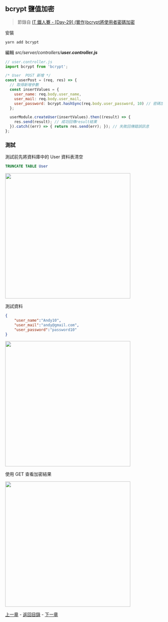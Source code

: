 ## **bcrypt 鹽值加密**

> 節錄自 [IT 鐵人賽 - [Day-29] (實作)bcrypt將使用者密碼加密](https://ithelp.ithome.com.tw/articles/10196477)

安裝
```bash
yarn add bcrypt
```

編輯 _src/server/controllers/**user.controller.js**_
```javascript
// user.controller.js
import bcrypt from 'bcrypt';

/* User  POST 新增 */
const userPost = (req, res) => {
  // 取得新增參數
  const insertValues = {
    user_name: req.body.user_name,
    user_mail: req.body.user_mail,
    user_password: bcrypt.hashSync(req.body.user_password, 10) // 密碼加密
  };

  userModule.createUser(insertValues).then((result) => {
    res.send(result); // 成功回傳result結果
  }).catch((err) => { return res.send(err); }); // 失敗回傳錯誤訊息
};
```

### **測試**

測試前先將資料庫中的 User 資料表清空
```sql
TRUNCATE TABLE User
```

<img src="https://ithelp.ithome.com.tw/upload/images/20180108/20107247SljOfto2AS.png" width="400">

測試資料
```json
{
	"user_name":"Andy10",
	"user_mail":"andy@gmail.com",
	"user_password":"password10"
}
```

<img src="https://ithelp.ithome.com.tw/upload/images/20180108/20107247DzBkEVfBQu.png" width="400">

使用 GET 查看加密結果

<img src="https://ithelp.ithome.com.tw/upload/images/20180108/20107247UZQvxngYDk.png" width="400">

[上一章](./15-joi-validation.md) - [返回目錄](../readme.md) - [下一章](./documentation/17-user-login.md)